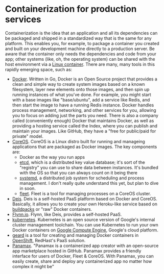 # Containerization for production services

<span class="drop fa fa-th-large fa-5x pull-left fa-border"></span>

Containerization is the idea that an application and all its dependencies can be packaged and shipped in a standardized way that is the same for any platform.  This enables you, for example, to package a container you created and built on your development machine directly to a production server.  Be aware that the container only needs the dependencies and code from your app; other systems (like, oh, the operating system) can be shared with the host environment via a [Linux container](https://linuxcontainers.org/).  There are many, many tools in this rapidly emerging space, such as:

* [Docker](http://www.docker.com).  Written in Go, Docker is an Open Source project that provides a clean and simple way to create system images based on a known filesystem, layer new elements onto those images, and then spin up running instances of what you've done.  For example, you might start with a base images like "base/ubuntu", add a service like Redis, and then start the image to have a running Redis instance.  Docker handles process management, networking, and other services for you, allowing you to focus on adding just the parts you need.  There is also a company called (conveniently enough) Docker that maintains Docker, as well as providing a hosting service called the Index, where you can publish and maintain your images.  Like GitHub, they have a "free for public/paid for private" model.
* [CoreOS](https://coreos.com/).  CoreOS is a Linux distro built for running and manageing applications that are packaged as Docker images.  The key components are:
   * Docker as the way you run apps
   * [etcd](https://github.com/coreos/etcd), which is a distributed key value database; it's sort of the "registry" you can use to share data between instances.  It's bundled with the OS so that you can always count on it being there
   * [systemd](http://coreos.com/using-coreos/systemd/), a distributed job system for scheduling and process management.  I don't really quite understand this yet, but plan to dive in soon.
   * [fleet](http://coreos.com/docs/launching-containers/launching/launching-containers-fleet/).  Fleet is a tool for managing processes on a CoreOS cluster.
* [Deis](http://deis.io/).  Deis is a self-hosted PaaS platform based on Docker and CoreOS.  Basically, it allows you to create your own Heroku-like service based on [buildpacks](https://devcenter.heroku.com/articles/buildpacks) or "raw" Docker containers.
* [Flynn.io](https://flynn.io/).  Flynn, like Deis, provides a self-hosted PaaS.  
* [kubernetes](https://github.com/GoogleCloudPlatform/kubernetes).  Kubernetes is an open source version of Google's internal cluster management toolchain.  You can use Kubernetes to run your own Docker containers on [Google Compute Engine](https://cloud.google.com/products/compute-engine/), Google's cloud platform.
* [geard](http://openshift.github.io/geard/) is a tool for creating and managing Docker containers in [OpenShift](https://openshift.github.io/), RedHast's PaaS solution.
* [Panamax](http://panamax.io/).  "Panamax is a containerized app creator with an open-source app marketplace hosted in GitHub. Panamax provides a friendly interface for users of Docker, Fleet & CoreOS. With Panamax, you can easily create, share and deploy any containerized app no matter how complex it might be"
